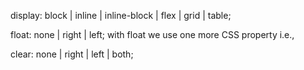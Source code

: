 display: block | inline | inline-block | flex | grid | table;

float: none | right | left;
with float we use one more CSS property i.e.,

clear: none | right | left | both;